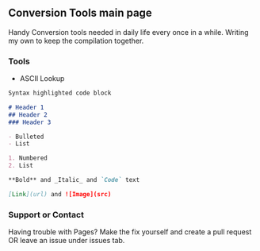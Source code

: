 ## Conversion Tools main page

Handy Conversion tools needed in daily life every once in a while. Writing my own to keep the compilation together.

### Tools

* ASCII Lookup

```markdown
Syntax highlighted code block

# Header 1
## Header 2
### Header 3

- Bulleted
- List

1. Numbered
2. List

**Bold** and _Italic_ and `Code` text

[Link](url) and ![Image](src)
```



### Support or Contact

Having trouble with Pages?
Make the fix yourself and create a pull request OR leave an issue under issues tab.
